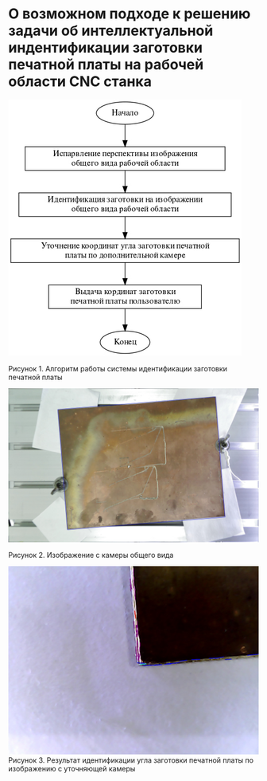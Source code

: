 # О возможном подходе к решению задачи об интеллектуальной индентификации заготовки печатной платы на рабочей области CNC станка

![Рисунок 1. Алгоритм работы системы идентификации заготовки печатной платы](img/algoritm.jpg "Алгоритм работы системы идентификации заготовки печатной платы")

Рисунок 1. Алгоритм работы системы идентификации заготовки печатной платы

![Рисунок 2. Изображение с камеры общего вида](img/find_plate_perspective_out_0_525_979_737.jpg "Изображение с камеры общего вида")

Рисунок 2. Изображение с камеры общего вида



![Рисунок 3. Результат идентификации угла заготовки печатной платы по изображению с уточняющей камеры](img/out_2_4343_rotate.jpg "Результат идентификации угла заготовки печатной платы по изображению с уточняющей камеры")
Рисунок 3. Результат идентификации угла заготовки печатной платы по изображению с уточняющей камеры
